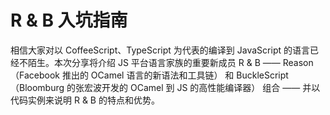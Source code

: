 # R & B 入坑指南

相信大家对以 CoffeeScript、TypeScript 为代表的编译到 JavaScript 的语言已经不陌生。本次分享将介绍 JS 平台语言家族的重要新成员 R & B —— Reason（Facebook 推出的 OCamel 语言的新语法和工具链） 和 BuckleScript（Bloomburg 的张宏波开发的 OCamel 到 JS 的高性能编译器） 组合 —— 并以代码实例来说明 R & B 的特点和优势。
